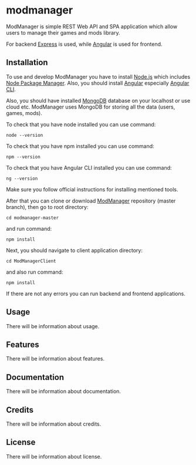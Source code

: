 # modmanager
ModManager is simple REST Web API and SPA application which allow users to manage their games and mods library.

For backend [Express](https://expressjs.com/) is used, while [Angular](https://angular.io/) is used for frontend.

## Installation

To use and develop ModManager you have to install [Node.js](https://nodejs.org/en/) which includes [Node Package Manager](https://www.npmjs.com/get-npm). Also, you should install [Angular](https://angular.io/) especially [Angular CLI](https://angular.io/cli).

Also, you should have installed [MongoDB](https://www.mongodb.com/) database on your localhost or use cloud etc. ModManager uses MongoDB for storing all the data (users, games, mods).

To check that you have node installed you can use command:

```node --version```

To check that you have npm installed you can use command:

```npm --version```

To check that you have Angular CLI installed you can use command:

```ng --version```

Make sure you follow official instructions for installing mentioned tools.

After that you can clone or download [ModManager](https://github.com/pawelkudzia/modmanager) repository (master branch), then go to root directory:

```cd modmanager-master```

and run command:

```npm install```

Next, you should navigate to client application directory:

```cd ModManagerClient```

and also run command:

```npm install```

If there are not any errors you can run backend and frontend applications.

## Usage

There will be information about usage.

## Features

There will be information about features.

## Documentation

There will be information about documentation.

## Credits

There will be information about credits.

## License

There will be information about license.
